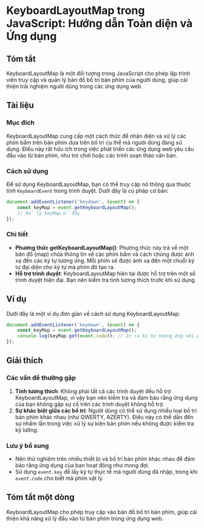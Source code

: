 <!--
Meta Description: # KeyboardLayoutMap trong JavaScript: Hướng dẫn Toàn diện và Ứng dụng ## Tóm tắt KeyboardLayoutMap là một đối tượng trong JavaScript cho phép lập trìn...
Meta Keywords: phím, dụng, các, keyboardlayoutmap, trong
-->

# KeyboardLayoutMap trong JavaScript: Hướng dẫn Toàn diện và Ứng dụng

## Tóm tắt
KeyboardLayoutMap là một đối tượng trong JavaScript cho phép lập trình viên truy cập và quản lý bản đồ bố trí bàn phím của người dùng, giúp cải thiện trải nghiệm người dùng trong các ứng dụng web.

## Tài liệu
### Mục đích
KeyboardLayoutMap cung cấp một cách thức để nhận diện và xử lý các phím bấm trên bàn phím dựa trên bố trí cụ thể mà người dùng đang sử dụng. Điều này rất hữu ích trong việc phát triển các ứng dụng web yêu cầu đầu vào từ bàn phím, như trò chơi hoặc các trình soạn thảo văn bản.

### Cách sử dụng
Để sử dụng KeyboardLayoutMap, bạn có thể truy cập nó thông qua thuộc tính `KeyboardEvent` trong trình duyệt. Dưới đây là cú pháp cơ bản:

```javascript
document.addEventListener('keydown', (event) => {
    const keyMap = event.getKeyboardLayoutMap();
    // Xử lý keyMap ở đây
});
```

### Chi tiết
- **Phương thức getKeyboardLayoutMap()**: Phương thức này trả về một bản đồ (map) chứa thông tin về các phím bấm và cách chúng được ánh xạ đến các ký tự tương ứng. Mỗi phím sẽ được ánh xạ đến một chuỗi ký tự đại diện cho ký tự mà phím đó tạo ra.
- **Hỗ trợ trình duyệt**: KeyboardLayoutMap hiện tại được hỗ trợ trên một số trình duyệt hiện đại. Bạn nên kiểm tra tính tương thích trước khi sử dụng.

## Ví dụ
Dưới đây là một ví dụ đơn giản về cách sử dụng KeyboardLayoutMap:

```javascript
document.addEventListener('keydown', (event) => {
    const keyMap = event.getKeyboardLayoutMap();
    console.log(keyMap.get(event.code)); // In ra ký tự tương ứng với phím bấm
});
```

## Giải thích
### Các vấn đề thường gặp
1. **Tính tương thích**: Không phải tất cả các trình duyệt đều hỗ trợ KeyboardLayoutMap, vì vậy bạn nên kiểm tra và đảm bảo rằng ứng dụng của bạn không gặp sự cố trên các trình duyệt không hỗ trợ.
2. **Sự khác biệt giữa các bố trí**: Người dùng có thể sử dụng nhiều loại bố trí bàn phím khác nhau (như QWERTY, AZERTY). Điều này có thể dẫn đến sự nhầm lẫn trong việc xử lý sự kiện bàn phím nếu không được kiểm tra kỹ lưỡng.

### Lưu ý bổ sung
- Nên thử nghiệm trên nhiều thiết bị và bố trí bàn phím khác nhau để đảm bảo rằng ứng dụng của bạn hoạt động như mong đợi.
- Sử dụng `event.key` để lấy ký tự thực tế mà người dùng đã nhập, trong khi `event.code` cho biết mã phím vật lý.

## Tóm tắt một dòng
KeyboardLayoutMap cho phép truy cập vào bản đồ bố trí bàn phím, giúp cải thiện khả năng xử lý đầu vào từ bàn phím trong ứng dụng web.